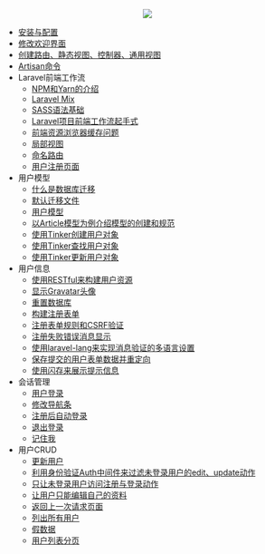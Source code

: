 <p align="center"><img src="https://laravel.com/assets/img/components/logo-laravel.svg"></p>

- [安装与配置](docs/安装与配置.md)
- [修改欢迎界面](docs/修改欢迎界面.md)
- [创建路由、静态视图、控制器、通用视图](docs/创建路由、静态视图、控制器、通用视图.md)
- [Artisan命令](docs/Artisan命令.md)
- Laravel前端工作流
  - [NPM和Yarn的介绍](docs/NPM和Yarn的介绍.md)
  - [Laravel Mix](docs/Laravel%20Mix.md)
  - [SASS语法基础](docs/SASS语法基础.md)
  - [Laravel项目前端工作流起手式](docs/Laravel项目前端工作流起手式.md)
  - [前端资源浏览器缓存问题](docs/前端资源浏览器缓存问题.md)
  - [局部视图](docs/局部视图.md)
  - [命名路由](docs/命名路由.md)
  - [用户注册页面](docs/用户注册页面.md)
- 用户模型
  - [什么是数据库迁移](docs/什么是数据库迁移.md)
  - [默认迁移文件](docs/默认迁移文件.md)
  - [用户模型](docs/用户模型.md)
  - [以Article模型为例介绍模型的创建和规范](docs/以Article模型为例介绍模型的创建和规范.md)
  - [使用Tinker创建用户对象](docs/使用Tinker创建用户对象.md)
  - [使用Tinker查找用户对象](docs/使用Tinker查找用户对象.md)
  - [使用Tinker更新用户对象](docs/使用Tinker更新用户对象.md)
- 用户信息
  - [使用RESTful来构建用户资源](docs/使用RESTful来构建用户资源.md)
  - [显示Gravatar头像](docs/显示Gravatar头像.md)
  - [重置数据库](docs/重置数据库.md)
  - [构建注册表单](docs/构建注册表单.md)
  - [注册表单规则和CSRF验证](docs/注册表单规则和CSRF验证.md)
  - [注册失败错误消息显示](docs/注册失败错误消息显示.md)
  - [使用laravel-lang来实现消息验证的多语言设置](docs/使用laravel-lang来实现消息验证的多语言设置.md)
  - [保存提交的用户表单数据并重定向](docs/保存提交的用户表单数据并重定向.md)
  - [使用闪存来展示提示信息](docs/使用闪存来展示提示信息.md)
- 会话管理
  - [用户登录](docs/用户登录.md)
  - [修改导航条](docs/修改导航条.md)
  - [注册后自动登录](docs/注册后自动登录.md)
  - [退出登录](docs/退出登录.md)
  - [记住我](docs/记住我.md)
- 用户CRUD
  - [更新用户](docs/更新用户.md)
  - [利用身份验证Auth中间件来过滤未登录用户的edit、update动作](docs/利用身份验证Auth中间件来过滤未登录用户的edit、update动作.md)
  - [只让未登录用户访问注册与登录动作](docs/只让未登录用户访问注册与登录动作.md)
  - [让用户只能编辑自己的资料](docs/让用户只能编辑自己的资料.md)
  - [返回上一次请求页面](docs/返回上一次请求页面.md)
  - [列出所有用户](docs/列出所有用户.md)
  - [假数据](docs/假数据.md)
  - [用户列表分页](docs/用户列表分页.md)
